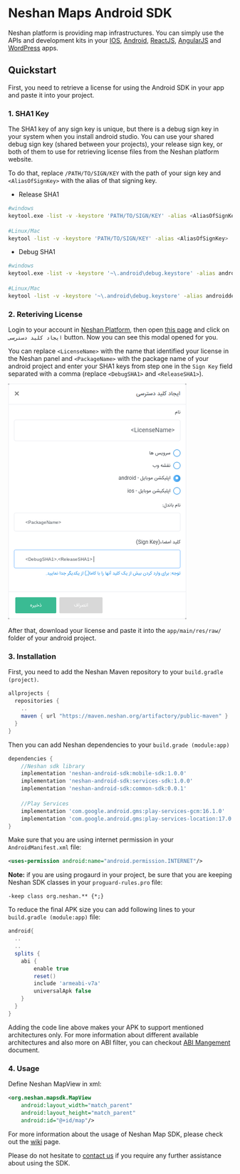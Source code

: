 # Neshan Maps Android SDK

Neshan platform is providing map infrastructures. You can simply use the APIs and development kits in your [IOS](https://platform.neshan.org/sdk/ios-sdk), [Android](https://platform.neshan.org/sdk/android-sdk), [ReactJS](https://platform.neshan.org/sdk/web-sdk), [AngularJS](https://github.com/maherAshori/Neshan-Map) and [WordPress](https://platform.neshan.org/sdk/wordpress-addon) apps.

## Quickstart

First, you need to retrieve a license for using the Android SDK in your app and paste it into your project.

### 1. SHA1 Key

The SHA1 key of any sign key is unique, but there is a debug sign key in your system when you install android studio. You can use your shared debug sign key (shared between your projects), your release sign key, or both of them to use for retrieving license files from the Neshan platform website.

To do that, replace `/PATH/TO/SIGN/KEY` with the path of your sign key and `<AliasOfSignKey>` with the alias of that signing key.

* Release SHA1

```bash
#windows
keytool.exe -list -v -keystore 'PATH/TO/SIGN/KEY' -alias <AliasOfSignKey>

#Linux/Mac
keytool -list -v -keystore 'PATH/TO/SIGN/KEY' -alias <AliasOfSignKey>
```

* Debug SHA1

```bash
#windows
keytool.exe -list -v -keystore '~\.android\debug.keystore' -alias androiddebugkey -storepass android -keypass android

#Linux/Mac
keytool -list -v -keystore '~\.android\debug.keystore' -alias androiddebugkey -storepass android -keypass android
```

### 2. Reteriving License

Login to your account in [Neshan Platform](https://developers.neshan.org), then open [this page](https://developers.neshan.org/panel/access-token/index) and click on `ایجاد کلید دسترسی` button. Now you can see this modal opened for you.

You can replace `<LicenseName>` with the name that identified your license in the Neshan panel and `<PackageName>` with the package name of your android project and enter your SHA1 keys from step one in the `Sign Key` field separated with a comma (replace `<DebugSHA1>` and `<ReleaseSHA1>`).

![Create License Modal](readmeAssets/key.png)

After that, download your license and paste it into the `app/main/res/raw/` folder of your android project.

### 3. Installation

First, you need to add the Neshan Maven repository to your `build.gradle (project)`.

```groovy
allprojects {
  repositories {
    ..
    maven { url "https://maven.neshan.org/artifactory/public-maven" }
  }
}
```

Then you can add Neshan dependencies to your `build.grade (module:app)`

```groovy
dependencies {
    //Neshan sdk library
    implementation 'neshan-android-sdk:mobile-sdk:1.0.0'
    implementation 'neshan-android-sdk:services-sdk:1.0.0'
    implementation 'neshan-android-sdk:common-sdk:0.0.1'

    //Play Services
    implementation 'com.google.android.gms:play-services-gcm:16.1.0'
    implementation 'com.google.android.gms:play-services-location:17.0.0'
}
```

Make sure that you are using internet permission in your `AndroidManifest.xml` file:

```xml
<uses-permission android:name="android.permission.INTERNET"/>
```

**__Note:__** if you are using progaurd in your project, be sure that you are keeping Neshan SDK classes in your `proguard-rules.pro` file:

```
-keep class org.neshan.** {*;}
```


To reduce the final APK size you can add following lines to your `build.gradle (module:app)` file:

```groovy
android{
  ..
  ..
  splits {
    abi {
        enable true
        reset()
        include 'armeabi-v7a'
        universalApk false
    }
  }
}
```

Adding the code line above makes your APK to support mentioned architectures only. For more information about different available architectures and also more on ABI filter, you can checkout [ABI Mangement](https://developer.android.com/ndk/guides/abis) document.

### 4. Usage

Define Neshan MapView in xml:

```xml
<org.neshan.mapsdk.MapView
    android:layout_width="match_parent"
    android:layout_height="match_parent"
    android:id="@+id/map"/>
```

For more information about the usage of Neshan Map SDK, please check out the [wiki](https://github.com/NeshanMaps/android-neshan-maps-starter/wiki) page.

Please do not hesitate to [contact us](https://platform.neshan.org/contact) if you require any further assistance about using the SDK.
